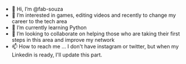 - 👋 Hi, I’m @fab-souza
- 👀 I’m interested in games, editing videos and recently to change my career to the tech area
- 🌱 I’m currently learning Python
- 💞️ I’m looking to collaborate on helping those who are taking their first steps in this area and improve my network
- 📫 How to reach me ... I don't have instagram or twitter, but when my Linkedin is ready, I'll update this part.

<!---
fab-souza/fab-souza is a ✨ special ✨ repository because its `README.md` (this file) appears on your GitHub profile.
You can click the Preview link to take a look at your changes.
--->
